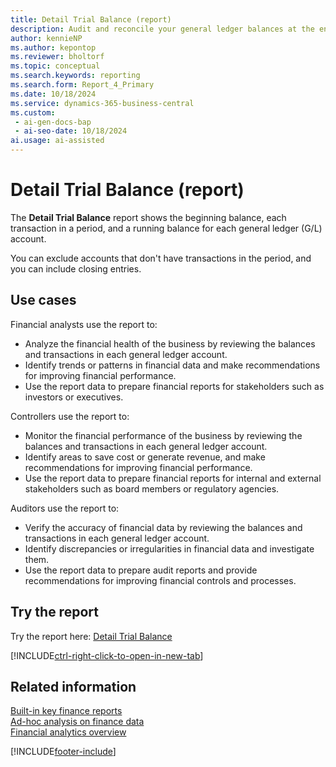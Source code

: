 ```yaml
---
title: Detail Trial Balance (report)
description: Audit and reconcile your general ledger balances at the end of the period by viewing the net change, opening balance, each transaction in the period and the closing balance grouped by G/L account.
author: kennieNP
ms.author: kepontop
ms.reviewer: bholtorf
ms.topic: conceptual
ms.search.keywords: reporting
ms.search.form: Report_4_Primary
ms.date: 10/18/2024
ms.service: dynamics-365-business-central
ms.custom:
 - ai-gen-docs-bap
 - ai-seo-date: 10/18/2024
ai.usage: ai-assisted
---
```


# Detail Trial Balance (report)

The **Detail Trial Balance** report shows the beginning balance, each transaction in a period, and a running balance for each general ledger (G/L) account.

You can exclude accounts that don't have transactions in the period, and you can include closing entries.

## Use cases

<!-- 
Prompt

Below is a report in an ERP system. Provide 3-4 use cases for different personas working with core finance.
Format like this:    
  
As a <persona>, use the report to    
* use case 1  
* use case 2    

Do not capitalize the persona names. 

Do not start lines with "Use the data to"

## Report description
Shows a detailed trial balance for selected general ledger accounts. You can define which accounts are included in the report by setting filters. Use this report at the close of an accounting period or fiscal year.

### What the report does
The *Detail Trial Balance* report shows the beginning balance, each transaction within the period, with a running balance for each general ledger (G/L) account.

You can exclude accounts with no transactions for the period. 

Closing entries can be included.


### Use cases
Audit and reconcile your general ledger balances at the end of the period by seeing the net change, opening balance, each transaction within the period and the closing balance grouped by G/L account.
This report helps businesses review and verify the accuracy of their financial data by providing a comprehensive view of all account balances and the individual transactions that affect them.

Please include your data sources and URLs

-->

Financial analysts use the report to:

* Analyze the financial health of the business by reviewing the balances and transactions in each general ledger account.
* Identify trends or patterns in financial data and make recommendations for improving financial performance.
* Use the report data to prepare financial reports for stakeholders such as investors or executives.

Controllers use the report to:

* Monitor the financial performance of the business by reviewing the balances and transactions in each general ledger account.
* Identify areas to save cost or generate revenue, and make recommendations for improving financial performance.
* Use the report data to prepare financial reports for internal and external stakeholders such as board members or regulatory agencies.

Auditors use the report to:

* Verify the accuracy of financial data by reviewing the balances and transactions in each general ledger account.
* Identify discrepancies or irregularities in financial data and investigate them.
* Use the report data to prepare audit reports and provide recommendations for improving financial controls and processes.

## Try the report

Try the report here: [Detail Trial Balance](https://businesscentral.dynamics.com?report=4)

[!INCLUDE[ctrl-right-click-to-open-in-new-tab](../includes/ctrl-right-click-to-open-in-new-tab.md)]

## Related information

[Built-in key finance reports](../finance-reports.md)  
[Ad-hoc analysis on finance data](../ad-hoc-analysis-finance.md)  
[Financial analytics overview](../bi.md)  

[!INCLUDE[footer-include](../includes/footer-banner.md)]